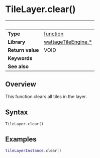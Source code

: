 # TileLayer.clear()

|                      | &nbsp;
| -------------------- | ---------------------------------------------------------------
| __Type__             | [function](http://docs.coronalabs.com/api/type/Function.html)
| __Library__          | [wattageTileEngine.*](../Readme.markdown)
| __Return value__     | VOID
| __Keywords__         |
| __See also__         |


## Overview

This function clears all tiles in the layer.


## Syntax

	TileLayer.clear()

## Examples

``````lua
tileLayerInstance.clear()
``````